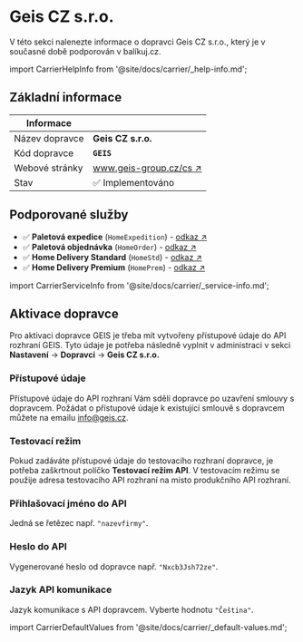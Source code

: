 ﻿---
sidebar_position: 1
---

# Geis CZ s.r.o.
V této sekci nalenezte informace o dopravci Geis CZ s.r.o., který je v současné době podporován v balíkuj.cz.

import CarrierHelpInfo from '@site/docs/carrier/_help-info.md';

<CarrierHelpInfo />


## Základní informace
| Informace |  |
| ----------- | ----------- |
| Název dopravce | **Geis CZ s.r.o.** |
| Kód dopravce | **`GEIS`** |
| Webové stránky | [www.geis-group.cz/cs ↗️](https://www.geis-group.cz/cs) |
| Stav | ✅️ Implementováno | 


## Podporované služby
- ✅️ **Paletová expedice** (`HomeExpedition`) - [odkaz ↗️](https://www.geis-group.cz/cs/paletova-preprava-b2b)
- ✅️ **Paletová objednávka** (`HomeOrder`) - [odkaz ↗️](https://www.geis-group.cz/cs/paletova-preprava-b2b)
- ✅️ **Home Delivery Standard** (`HomeStd`)  - [odkaz ↗️](https://www.geis-group.cz/cs/home-delivery)
- ✅️ **Home Delivery Premium** (`HomePrem`)  - [odkaz ↗️](https://www.geis-group.cz/cs/home-delivery)

import CarrierServiceInfo from '@site/docs/carrier/_service-info.md';

<CarrierServiceInfo />


## Aktivace dopravce
Pro aktivaci dopravce GEIS je třeba mít vytvořeny přístupové údaje do API rozhraní GEIS. Tyto údaje je potřeba následně vyplnit v administraci v sekci **Nastavení** -> **Dopravci** -> **Geis CZ s.r.o.**

### Přístupové údaje
Přístupové údaje do API rozhraní Vám sdělí dopravce po uzavření smlouvy s dopravcem. Požádat o přístupové údaje k existující smlouvě s dopravcem můžete na emailu [info@geis.cz](mailto:info@geis.cz).

### Testovací režim
Pokud zadáváte přístupové údaje do testovacího rozhraní dopravce, je potřeba zaškrtnout políčko **Testovací režim API**. V testovacím režimu se použije adresa testovacího API rozhraní na místo produkčního API rozhraní.

### Přihlašovací jméno do API
 Jedná se řetězec např. `"nazevfirmy"`.

### Heslo do API
Vygenerované heslo od dopravce např. `"Nxcb3Jsh72ze"`.

### Jazyk API komunikace
Jazyk komunikace s API dopravcem. Vyberte hodnotu `"Čeština"`.

import CarrierDefaultValues from '@site/docs/carrier/_default-values.md';

<CarrierDefaultValues />